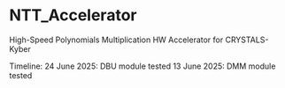# NTT_Accelerator
High-Speed Polynomials Multiplication HW Accelerator for CRYSTALS-Kyber

Timeline: 
24 June 2025: DBU module tested 
13 June 2025: DMM module tested